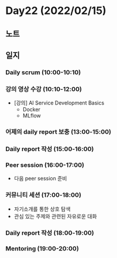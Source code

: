 # Day22 (2022/02/15)

## 노트

## 일지

### Daily scrum (10:00-10:10)

### 강의 영상 수강 (10:10-12:00)

  * [강의] AI Service Development Basics
    * Docker
    * MLflow

### 어제의 daily report 보충 (13:00-15:00)

### Daily report 작성 (15:00-16:00)

### Peer session (16:00-17:00)

  * 다음 peer session 준비

### 커뮤니티 세션 (17:00-18:00)

  * 자기소개를 통한 상호 탐색
  * 관심 있는 주제와 관련된 자유로운 대화

### Daily report 작성 (18:00-19:00)

### Mentoring (19:00-20:00)

